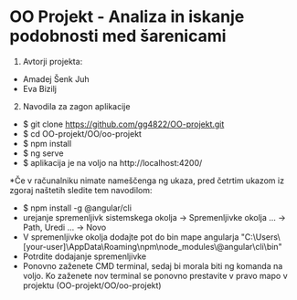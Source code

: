 # OO Projekt - Analiza in iskanje podobnosti med šarenicami

1. Avtorji projekta:
- Amadej Šenk Juh 
- Eva Bizilj

2. Navodila za zagon aplikacije

- $ git clone https://github.com/gg4822/OO-projekt.git
- $ cd OO-projekt/OO/oo-projekt
- $ npm install
- $ ng serve
- $ aplikacija je na voljo na http://localhost:4200/

*Če v računalniku nimate nameščenga ng ukaza, pred četrtim ukazom iz zgoraj naštetih sledite tem navodilom:
- $ npm install -g @angular/cli
- urejanje spremenljivk sistemskega okolja -> Spremenljivke okolja ... -> Path, Uredi ... -> Novo
- V spremenljivke okolja dodajte pot do bin mape angularja "C:\Users\\[your-user]\AppData\Roaming\npm\node_modules\\@angular\cli\bin"
- Potrdite dodajanje spremenljivke
- Ponovno zaženete CMD terminal, sedaj bi morala biti ng komanda na voljo. Ko zaženete nov terminal se ponovno prestavite v pravo mapo v projektu (OO-projekt/OO/oo-projekt)
